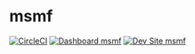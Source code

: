 # msmf

[![CircleCI](https://circleci.com/gh/YouZag/msmf.svg?style=shield)](https://circleci.com/gh/YouZag/msmf)
[![Dashboard msmf](https://img.shields.io/badge/dashboard-msmf-yellow.svg)](https://dashboard.pantheon.io/sites/8f81c1b9-26c6-4d42-8f4a-0bd13d40ae78#dev/code)
[![Dev Site msmf](https://img.shields.io/badge/site-msmf-blue.svg)](http://dev-msmf.pantheonsite.io/)